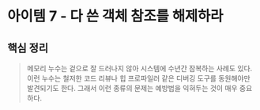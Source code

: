 # 아이템 7 - 다 쓴 객체 참조를 해제하라

## 핵심 정리
> 메모리 누수는 겉으로 잘 드러나지 않아 시스템에 수년간 잠복하는 사례도 있다. 
> 이런 누수는 철저한 코드 리뷰나 힙 프로파일러 같은 디버깅 도구를 동원해야만 발견되기도 한다. 
> 그래서 이런 종류의 문제는 예방법을 익혀두는 것이 매우 중요하다.